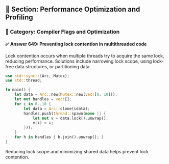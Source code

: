 ## 📘 Section: Performance Optimization and Profiling
### 🔹 Category: Compiler Flags and Optimization
#### ✅ Answer 649: Preventing lock contention in multithreaded code

Lock contention occurs when multiple threads try to acquire the same lock, reducing performance. Solutions include narrowing lock scope, using lock-free data structures, or partitioning data.

```rust
use std::sync::{Arc, Mutex};
use std::thread;

fn main() {
    let data = Arc::new(Mutex::new(vec![0; 10]));
    let mut handles = vec![];
    for i in 0..10 {
        let data = Arc::clone(&data);
        handles.push(thread::spawn(move || {
            let mut v = data.lock().unwrap();
            v[i] = i;
        }));
    }
    for h in handles { h.join().unwrap(); }
}
```

Reducing lock scope and minimizing shared data helps prevent lock contention.
